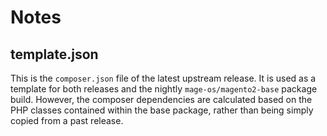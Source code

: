 # Notes

## template.json

This is the `composer.json` file of the latest upstream release. It is used as a template for both releases and the nightly `mage-os/magento2-base` package build.
However, the composer dependencies are calculated based on the PHP classes contained within the base package, rather than being simply copied from a past release.
